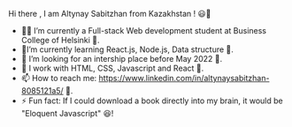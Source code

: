  Hi there , I am Altynay Sabitzhan from Kazakhstan ! 😃👋


- 👩‍🎓 I’m currently a Full-stack Web development student at Business College of Helsinki 🙂.
- 🌱I’m currently learning React.js, Node.js, Data structure 🙂.
- 👯 I’m looking for an intership place before May 2022 🙂.
- 💬 I work with HTML, CSS, Javascript and React 🙂.
- 📫 How to reach me: https://www.linkedin.com/in/altynaysabitzhan-8085121a5/ 🙂.
- ⚡ Fun fact: If I could download a book directly into my brain, it would be "Eloquent Javascript" 😆!



